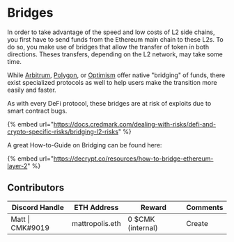 # Bridges

In order to take advantage of the speed and low costs of L2 side chains, you first have to send funds from the Ethereum main chain to these L2s. To do so, you make use of  bridges that allow the transfer of token in both directions. Theses transfers, depending on the L2 network, may take some time.&#x20;

While [Arbitrum](https://bridge.arbitrum.io), [Polygon](https://wallet.polygon.technology/login?next=%2Fbridge), or [Optimism](https://app.optimism.io/bridge) offer native "bridging" of funds, there exist specialized protocols as well to help users make the transition more easily and faster.

As with every DeFi protocol, these bridges are at risk of exploits due to smart contract bugs.

{% embed url="https://docs.credmark.com/dealing-with-risks/defi-and-crypto-specific-risks/bridging-l2-risks" %}

A great How-to-Guide on Bridging can be found here:

{% embed url="https://decrypt.co/resources/how-to-bridge-ethereum-layer-2" %}

## Contributors

| Discord Handle   | ETH Address     | Reward            | Comments |
| ---------------- | --------------- | ----------------- | -------- |
| Matt \| CMK#9019 | mattropolis.eth | 0 $CMK (internal) | Create   |
